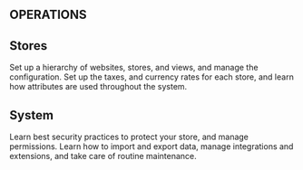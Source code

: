 OPERATIONS
--

## Stores

Set up a hierarchy of websites, stores, and views, and manage the configuration. Set up the taxes, and currency rates for each store, and learn how attributes are used throughout the system.

## System

Learn best security practices to protect your store, and manage permissions. Learn how to import and export data, manage integrations and extensions, and take care of routine maintenance.